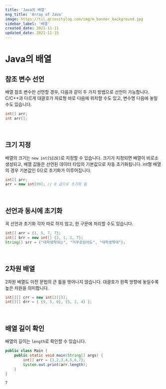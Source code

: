 ```yaml
---
title: 'Java의 배열'
eng_title: 'Array of Java'
image: https://til.qriositylog.com/img/m_banner_background.jpg
sidebar_label: '배열'
created_date: 2021-11-11
updated_date: 2021-11-15
---
```


# Java의 배열

## 참조 변수 선언

배열 참조 변수만 선언할 경우, 다음과 같이 두 가지 방법으로 선언이 가능합니다. C/C++과 다르게 대괄호가 자료형 바로 다음에 위치할 수도 있고, 변수명 다음에 놓일 수도 있습니다.

```java
int[] arr;
int arr[];
```
<br />

## 크기 지정

배열의 크기는 `new int[SIZE]`로 지정할 수 있습니다. 크기가 지정되면 배열이 비로소 생성되고, 배열 값들은 선언된 데이터 타입의 기본값으로 자동 초기화됩니다. int형 배열의 경우 기본값인 0으로 초기화가 이루어집니다.

```java
int[] arr;
arr = new int[99]; // 0 값으로 초기화 됨
```
<br />

## 선언과 동시에 초기화

꼭 선언과 초기화 각자 따로 하지 않고, 한 구문에 처리할 수도 있습니다.

```java
int[] arr = {1, 5, 7, 7};
int[] brr = new int[] {2, 1, 2, 7};
String[] srr = {"대학생학대는", "거꾸로읽어도", "대학생학대"};
```
<br />

## 2차원 배열
2차원 배열도 이전 문법의 큰 틀을 벗어나지 않습니다. 대괄호가 왼쪽 방향에 놓일수록 높은 차원을 의미합니다.

```java
int[][] crr = new int[2][3];
int[][] drr = { {9, 5, 0}, {5, 2, 4} };
```
<br />

## 배열 길이 확인

배열의 길이는 `length`로 확인할 수 있습니다.

```java
public class Main {
	public static void main(String[] args) {
        int[] arr = {1,2,3,4,5,6,7};
        System.out.print(arr.length);
    }
}
```
```text title=결과
7
```